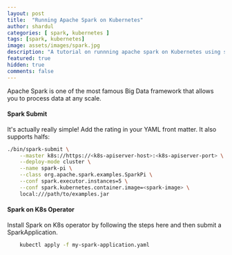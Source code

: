 ```yaml
---
layout: post
title:  "Running Apache Spark on Kubernetes"
author: shardul
categories: [ spark, kubernetes ]
tags: [spark, kubernetes]
image: assets/images/spark.jpg
description: "A tutorial on runnning apache spark on Kubernetes using spark submit and Spark on K8s Operator"
featured: true
hidden: true
comments: false
---
```


Apache Spark is one of the most famous Big Data framework that allows you to process data at any scale.

#### Spark Submit

It's actually really simple! Add the rating in your YAML front matter. It also supports halfs:

```bash
./bin/spark-submit \
    --master k8s://https://<k8s-apiserver-host>:<k8s-apiserver-port> \
    --deploy-mode cluster \
    --name spark-pi \
    --class org.apache.spark.examples.SparkPi \
    --conf spark.executor.instances=5 \
    --conf spark.kubernetes.container.image=<spark-image> \
    local:///path/to/examples.jar
```


#### Spark on K8s Operator

Install Spark on K8s operator by following the steps here and then submit a SparkApplication.


```bash
	kubectl apply -f my-spark-application.yaml 
```